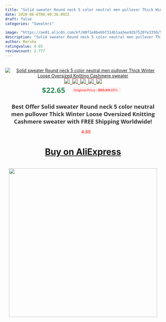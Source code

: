 ```yaml
---
title: "Solid sweater Round neck 5 color neutral men pullover Thick Winter Loose Oversized Knitting Cashmere sweater"
date: 2020-06-6T08:40:36.892Z
draft: false
categories: "Sweaters"

image: "https://ae01.alicdn.com/kf/H8f1e8be6bf314b1aa5ee92b75207e335O/Solid-sweater-Round-neck-5-color-neutral-men-pullover-Thick-Winter-Loose-Oversized-Knitting-Cashmere-sweater.jpg"
description: "Solid sweater Round neck 5 color neutral men pullover Thick Winter Loose Oversized Knitting Cashmere sweater"
author: Marsha
ratingvalue: 4.65
reviewcount: 2.777
---
```

<br>
<div style="text-align: center;">
<a href="https://s.click.aliexpress.com/e/_ASkexT" target="_blank" rel="nofollow noopener noreferrer"><img alt="Solid sweater Round neck 5 color neutral men pullover Thick Winter Loose Oversized Knitting Cashmere sweater" class="magnifier-image" src="https://ae01.alicdn.com/kf/H8f1e8be6bf314b1aa5ee92b75207e335O/Solid-sweater-Round-neck-5-color-neutral-men-pullover-Thick-Winter-Loose-Oversized-Knitting-Cashmere-sweater.jpg_640x640.jpg">
<br>
<img style="border:1px solid salmon" src="https://ae01.alicdn.com/kf/H8f1e8be6bf314b1aa5ee92b75207e335O/Solid-sweater-Round-neck-5-color-neutral-men-pullover-Thick-Winter-Loose-Oversized-Knitting-Cashmere-sweater.jpg_120x120.jpg">&nbsp;&nbsp;<img style="border:1px solid salmon" src="https://ae01.alicdn.com/kf/H5b1bee9dcfb94985af7c92cfa1d7b258m/Solid-sweater-Round-neck-5-color-neutral-men-pullover-Thick-Winter-Loose-Oversized-Knitting-Cashmere-sweater.jpg_120x120.jpg">&nbsp;&nbsp;<img style="border:1px solid salmon" src="https://ae01.alicdn.com/kf/H2d6d9586356a404384df6f50fc8b7827j/Solid-sweater-Round-neck-5-color-neutral-men-pullover-Thick-Winter-Loose-Oversized-Knitting-Cashmere-sweater.jpg_120x120.jpg">&nbsp;&nbsp;<img style="border:1px solid salmon" src="https://ae01.alicdn.com/kf/Hef8fc81eb29c48a9b584da4d28392f8cF/Solid-sweater-Round-neck-5-color-neutral-men-pullover-Thick-Winter-Loose-Oversized-Knitting-Cashmere-sweater.jpg_120x120.jpg">&nbsp;&nbsp;<img style="border:1px solid salmon" src="https://ae01.alicdn.com/kf/H2731d1d28ea04bdc8439628cfacf8fc2t/Solid-sweater-Round-neck-5-color-neutral-men-pullover-Thick-Winter-Loose-Oversized-Knitting-Cashmere-sweater.jpg_120x120.jpg"></a></div><br0>
<div style="text-align: center;"><span style="background-color: white; border: 0px; box-sizing: border-box; color: seagreen; display: inline-block; font-family: &quot;open sans&quot; , &quot;arial&quot; , &quot;helvetica&quot; , sans-serif , &quot;heiti&quot;; font-size: 24px; font-stretch: inherit; font-weight: 700; line-height: inherit; margin: 0px 10px 0px 0px; padding: 0px; vertical-align: middle;">$22.65 </span>
<span style="background: rgb(255 , 241 , 241); border-radius: 3px; border: 0px; box-sizing: border-box; color: #ff4747; display: inline-block; font-family: inherit; font-size: 12px; font-stretch: inherit; font-style: inherit; font-variant: inherit; font-weight: 600; line-height: inherit; margin: 0px; padding: 2px 5px; transform: scale(0.9); vertical-align: middle;">Original Price : <b style="text-decoration: line-through;">$30.20 </b> 25%&nbsp;&nbsp;</span></div>
<h1 style="color: #333333; display: inline-block; font-family: &quot;open sans&quot; , &quot;arial&quot; , &quot;helvetica&quot; , sans-serif , &quot;heiti&quot;; font-size: 18px; font-stretch: inherit; font-weight: 700; text-align: center;">Best Offer Solid sweater Round neck 5 color neutral men pullover Thick Winter Loose Oversized Knitting Cashmere sweater with FREE Shipping Worldwide!</h1>
<div style="color: #ff4747; text-align: center;">
<img src="https://4.bp.blogspot.com/-M0ZcTcb-5uY/XleCXlxnR4I/AAAAAAAAAEc/OrjgMkXV1oMQFaCRZj5HQwOCBcu3w1FegCPcBGAYYCw/s1600/star.png" style="height: 15px;">&nbsp;<b>4.65</b></div>
<div class="button_cont" align="center"><a class="buynow_a" href="https://s.click.aliexpress.com/e/_ASkexT" target="_blank" rel="nofollow noopener noreferrer"><H1>Buy on AliExpress</H1></a></div><br>
<div class="separator" style="clear: both; text-align: center;">
<img src="https://lh3.googleusercontent.com/-pTy5HemUv9M/XlePHvY0dAI/AAAAAAAAAE4/0nX5iRUoIWY8eMW9Dpxeirr157OZliDIgCLcBGAsYHQ/s1600/badge.gif" width="480">
</div>
